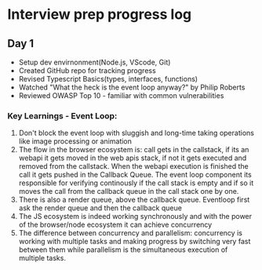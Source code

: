# Interview prep progress log


## Day 1

- Setup dev envirnonment(Node.js, VScode, Git)
- Created GitHub repo for tracking progress
- Revised Typescript Basics(types, interfaces, functions)
- Watched "What the heck is the event loop anyway?" by Philip Roberts
- Reviewed OWASP Top 10 - familiar with common vulnerabilities

### Key Learnings - Event Loop:
1. Don't block the event loop with sluggish and long-time taking operations like image processing or animation
2. The flow in the browser ecosystem is: call gets in the callstack, if its an webapi it gets moved in the web apis stack, if not it gets executed and removed from the callstack. When the webapi execution is finished the call it gets pushed in the Callback Queue. The event loop component its responsible for verifying continously if the call stack is empty and if so it moves the call from the callback queue in the call stack one by one.
3. There is also a render queue, above the callback queue. Eventloop first ask the render queue and then the callback queue
4. The JS ecosystem is indeed working synchronously and with the power of the browser/node ecosystem it can achieve concurrency
5. The difference between concurrency and parallelism: concurrency is working with multiple tasks and making progress by switching very fast between them while parallelism is the simultaneous execution of multiple tasks.
